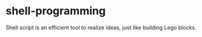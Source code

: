 # shell-programming
Shell script is an efficient tool to realize ideas, just like building Lego blocks.
